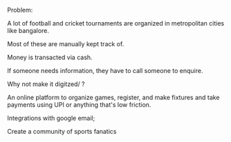 Problem:

A lot of football and cricket tournaments are organized in metropolitan cities like bangalore.

Most of these are manually kept track of.

Money is transacted via cash. 

If someone needs information, they have to call someone to enquire.

Why not make it digitzed/ ?

An online platform to organize games, register, and make fixtures and take payments using UPI or anything that's low friction.

Integrations with google email;

Create a community of sports fanatics
